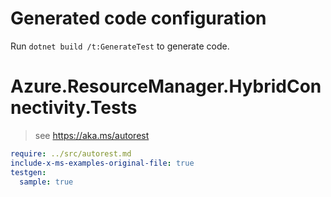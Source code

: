 # Generated code configuration

Run `dotnet build /t:GenerateTest` to generate code.

# Azure.ResourceManager.HybridConnectivity.Tests

> see https://aka.ms/autorest
``` yaml
require: ../src/autorest.md
include-x-ms-examples-original-file: true
testgen:
  sample: true
```